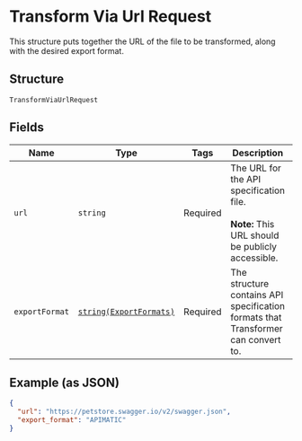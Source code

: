 
# Transform Via Url Request

This structure puts together the URL of the file to be transformed, along with the desired export format.

## Structure

`TransformViaUrlRequest`

## Fields

| Name | Type | Tags | Description | Getter | Setter |
|  --- | --- | --- | --- | --- | --- |
| `url` | `string` | Required | The URL for the API specification file.<br><br>**Note:** This URL should be publicly accessible. | getUrl(): string | setUrl(string url): void |
| `exportFormat` | [`string(ExportFormats)`](../../doc/models/export-formats.md) | Required | The structure contains API specification formats that Transformer can convert to. | getExportFormat(): string | setExportFormat(string exportFormat): void |

## Example (as JSON)

```json
{
  "url": "https://petstore.swagger.io/v2/swagger.json",
  "export_format": "APIMATIC"
}
```

